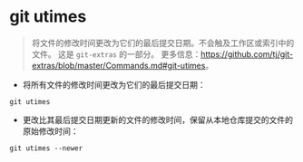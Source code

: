 # git utimes

> 将文件的修改时间更改为它们的最后提交日期。不会触及工作区或索引中的文件。
> 这是 `git-extras` 的一部分。
> 更多信息：<https://github.com/tj/git-extras/blob/master/Commands.md#git-utimes>。

- 将所有文件的修改时间更改为它们的最后提交日期：

`git utimes`

- 更改比其最后提交日期更新的文件的修改时间，保留从本地仓库提交的文件的原始修改时间：

`git utimes --newer`